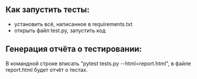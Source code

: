 ## Как запустить тесты:
- установить всё, написанное в requirements.txt
- открыть файл test.py, запустить код

## Генерация отчёта о тестировании:
В командной строке вписать "pytest tests.py --html=report.html", в файле report.html будет отчёт о тестах.
